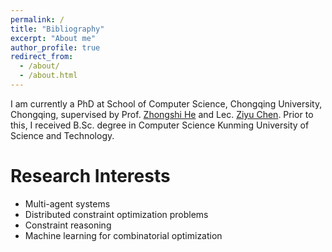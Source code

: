 ```yaml
---
permalink: /
title: "Bibliography"
excerpt: "About me"
author_profile: true
redirect_from: 
  - /about/
  - /about.html
---
```


I am currently a PhD at School of Computer Science, Chongqing University, Chongqing, supervised by Prof. [Zhongshi He](http://www.cs.cqu.edu.cn/info/1274/3790.htm) and Lec. [Ziyu Chen](http://www.cs.cqu.edu.cn/info/1275/3801.htm). Prior to this, I received B.Sc. degree in Computer Science Kunming University of Science and Technology.

# Research Interests

- Multi-agent systems
- Distributed constraint optimization problems
- Constraint reasoning
- Machine learning for combinatorial optimization

